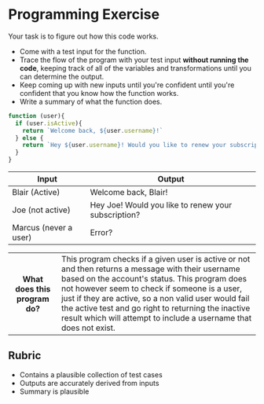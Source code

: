 # Programming Exercise

Your task is to figure out how this code works.

* Come with a test input for the function.
* Trace the flow of the program with your test input **without running the code**, keeping track of all of the variables and transformations until you can determine the output.
* Keep coming up with new inputs until you're confident until you're confident that you know how the function works.
* Write a summary of what the function does.

```js
function (user){
  if (user.isActive){
    return `Welcome back, ${user.username}!`
  } else {
    return `Hey ${user.username}! Would you like to renew your subscription?`
  }
}
```

|           Input            |                           Output                             |
| -------------------------- | ------------------------------------------------------------ |
|      Blair (Active)        |                    Welcome back, Blair!                      | 
|     Joe (not active)       |     Hey Joe! Would you like to renew your subscription?      | 
|   Marcus (never a user)    |                           Error?                             | 

<table>
  <tr>
    <th>What does this program do?</th>
    <td>
      This program checks if a given user is active or not and then returns a message with their username 
      based on the account's status. This program does not however seem to check if someone is a user, 
      just if they are active, so a non valid user would fail the active test and go right to returning 
      the inactive result which will attempt to include a username that does not exist.
    </td>
  </tr>
</table>

## Rubric

* Contains a plausible collection of test cases
* Outputs are accurately derived from inputs
* Summary is plausible
